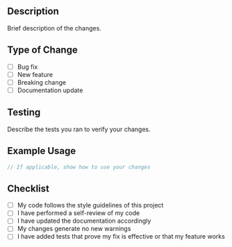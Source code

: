 ## Description
Brief description of the changes.

## Type of Change
- [ ] Bug fix
- [ ] New feature
- [ ] Breaking change
- [ ] Documentation update

## Testing
Describe the tests you ran to verify your changes.

## Example Usage
```typescript
// If applicable, show how to use your changes
```

## Checklist
- [ ] My code follows the style guidelines of this project
- [ ] I have performed a self-review of my code
- [ ] I have updated the documentation accordingly
- [ ] My changes generate no new warnings
- [ ] I have added tests that prove my fix is effective or that my feature works 